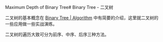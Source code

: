 Maximum Depth of Binary Tree# Binary Tree - 二叉树

二叉树的基本概念在 [Binary Tree | Algorithm](http://algorithm.yuanbin.me/basics_data_structure/binary_tree.html) 中有简要的介绍，这里就二叉树的一些应用做一些实战演练。

二叉树的遍历大致可分为前序、中序、后序三种方法。
